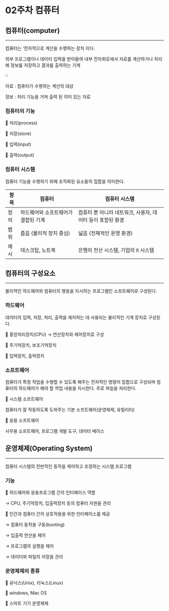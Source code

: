 # 02주차 컴퓨터

## 컴퓨터(computer)

---

컴퓨터는 ‘전자적으로 계산을 수행하는 장치 이다.

외부 프로그램이나 데이터 입력을 받아들여 내부 전자회로에서 자료를 계산하거나 처리해 정보를 저장하고 결과를 출력하는 기계

<aside>
💡

자료 : 컴퓨터가 수행하는 계산의 대상

정보 : 처리 기능을 거쳐 출력 된 의미 있는 자료

</aside>

### 컴퓨터의 기능

🔸 처리(process)

🔸 저장(store)

🔸 입력(input)

🔸 출력(output)

### 컴퓨터 시스템

컴퓨터 기능을 수행하기 위해 조직화된 요소들의 집합을 의미한다.

| 항목 | 컴퓨터                              | 컴퓨터 시스템                                              |
| ---- | ----------------------------------- | ---------------------------------------------------------- |
| 정의 | 하드웨어와 소프트웨어가 결합된 기계 | 컴퓨터 뿐 아니라 네트워크, 사용자, 데이터 등이 포함된 환경 |
| 범위 | 좁음 (물리적 장치 중심)             | 넓음 (전체적인 운영 환경)                                  |
| 예시 | 데스크탑, 노트북                    | 은행의 전산 시스템, 기업의 it 시스템                       |

## 컴퓨터의 구성요소

---

물리적인 하드웨어와 컴퓨터의 행동을 지시하는 프로그램인 소프트웨어로 구성된다.

### 하드웨어

데이터의 입력, 저장, 처리, 출력을 제저하는 데 사용되는 물리적인 기계 장치로 구성된다.

🔸 중앙처리장치(CPU) → 연산장치와 제어장치로 구성

🔸 주기억장치, 보조기억장치

🔸 입력장치, 출력장치

### 소프트웨어

컴퓨터가 특정 작업을 수행할 수 있도록 해주는 전자적인 명령어 집합으로 구성되며 컴퓨터의 하드웨어가 해야 할 작업 내용을 지시한다. 주로 파일을 처리한다.

🔸 시스템 소프트웨어

컴퓨터가 잘 작동하도록 도와주는 기본 소프트웨어(운영체제, 유틸리티)

🔸 응용 소프트웨어

사무용 소프트웨어, 프로그램 개발 도구, 데이터 베이스

## 운영체제(Operating System)

---

컴퓨터 시스템의 전반적인 동작을 제어하고 조정하는 시스템 프로그램

### 기능

🔸 하드웨어와 응용프로그램 간의 인터페이스 역할

→ CPU, 주기억장치, 입출력장치 등의 컴퓨터 자원을 관리

🔸 인간과 컴퓨터 간의 상호작용을 위한 인터페이스를 제공

→ 컴퓨터 동작을 구동(booting)

→ 입출력 연산을 제어

→ 프로그램의 실행을 제어

→ 데이터와 파일의 저장을 관리

### 운영체제의 종류

🔸 유닉스(Unix), 리눅스(Linux)

🔸 windows, Mac OS

🔸 스마트 기기 운영체제
